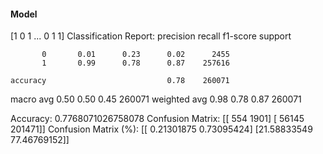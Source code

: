 #### Model
[1 0 1 ... 0 1 1]
Classification Report:
              precision    recall  f1-score   support

           0       0.01      0.23      0.02      2455
           1       0.99      0.78      0.87    257616

    accuracy                           0.78    260071
   macro avg       0.50      0.50      0.45    260071
weighted avg       0.98      0.78      0.87    260071

Accuracy: 0.7768071026758078
Confusion Matrix:
[[   554   1901]
 [ 56145 201471]]
Confusion Matrix (%):
[[ 0.21301875  0.73095424]
 [21.58833549 77.46769152]]
